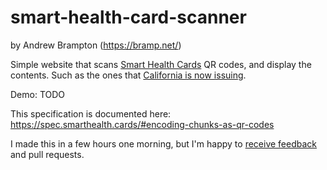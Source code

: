 # smart-health-card-scanner

by Andrew Brampton (https://bramp.net/)

Simple website that scans [Smart Health Cards](https://smarthealth.cards/) QR codes, and display the contents. Such as the ones that [California is now issuing](https://myvaccinerecord.cdph.ca.gov/).

Demo: TODO

This specification is documented here: https://spec.smarthealth.cards/#encoding-chunks-as-qr-codes

I made this in a few hours one morning, but I'm happy to [receive feedback](https://twitter.com/TheBramp) and pull requests.